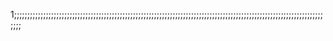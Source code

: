 1;;;;;;;;;;;;;;;;;;;;;;;;;;;;;;;;;;;;;;;;;;;;;;;;;;;;;;;;;;;;;;;;;;;;;;;;;;;;;;;;;;;;;;;;;;;;;;;;;;;;;;;;;;;;;;;;;;;;;;;;;
